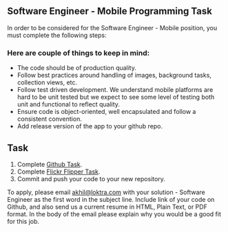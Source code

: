## Software Engineer - Mobile Programming Task

In order to be considered for the Software Engineer - Mobile position, you must complete the following steps:


### Here are couple of things to keep in mind:

* The code should be of production quality.
* Follow best practices around handling of images, background tasks, collection views, etc.
* Follow test driven development. We understand mobile platforms are hard to be unit tested but we expect to see some level of testing both unit and functional to reflect quality.
* Ensure code is object-oriented, well encapsulated and follow a consistent convention.
* Add release version of the app to your github repo.


## Task

1. Complete [Github Task](Github-Task). 
2. Complete [Flickr Flipper Task](Flickr-Task).
3. Commit and push your code to your new repository.

To apply, please email akhil@loktra.com with your solution - Software Engineer as the first word in the subject line. Include link of your code on Github, and also send us a current resume in HTML, Plain Text, or PDF format. In the body of the email please explain why you would be a good fit for this job.